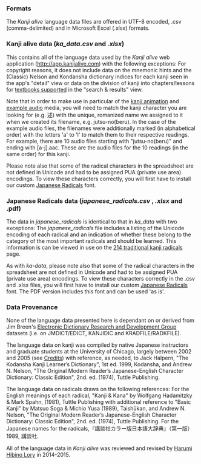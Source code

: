 ### Formats

The _Kanji alive_ language data files are offered in UTF-8 encoded, .csv (comma-delimited) and in Microsoft Excel (.xlsx) formats. 

### Kanji alive data (_ka_data.csv_ and _.xlsx_)

This contains all of the language data used by the _Kanji alive_ web application (http://app.kanjialive.com) with the following exceptions: For copyright reasons, it does not include data on the mnemonic hints and the (Classic) Nelson and Kondansha dictionary indices for each kanji seen in the app's "detail" view or data on the division of kanji into chapters/lessons for [textbooks supported](http://kanjialive.com/supported-textbooks/) in the "search & results" view.

Note that in order to make use in particular of the [kanji animation](https://github.com/kintopp/Kanji-alive/tree/master/kanji-animations) and [example audio](https://github.com/kintopp/Kanji-alive/tree/master/examples-audio) media, you will need to match the kanji character you are looking for (e.g. 述) with the unique, romanized name we assigned to it when we created its filename, e.g. jutsu-no(beru). In the case of the example audio files, the filenames were additionally marked (in alphabetical order) with the letters 'a' to 'l' to match them to their respective readings. For example, there are 10 audio files starting with "jutsu-no(beru)" and ending with [a-j].aac. These are the audio files for the 10 readings (in the same order) for this kanji.

Please note also that some of the radical characters in the spreadsheet are not defined in Unicode and had to be assigned PUA (private use area) encodings. To view these characters correctly, you will first have to install our custom [Japanese Radicals](https://github.com/kintopp/Kanji-alive/tree/master/radicals-font) font. 

### Japanese Radicals data (_japanese_radicals.csv_ , _.xlsx_ and .pdf)

The data in _japanese_radicals_ is identical to that in _ka_data_ with two exceptions: The _japanese_radicals_ file includes a listing of the Unicode encoding of each radical and an indication of whether these belong to the category of the most important radicals and should be learned. This information is can be viewed in use on the [214 traditional kanji radicals](http://kanjialive.com/214-traditional-kanji-radicals/) page. 

As with _ka-data_, please note also that some of the radical characters in the spreadsheet are not defined in Unicode and had to be assigned PUA (private use area) encodings. To view these characters correctly in the .csv and .xlsx files, you will first have to install our custom [Japanese Radicals](https://github.com/kintopp/Kanji-alive/tree/master/radicals-font) font. The PDF version includes this font and can be used 'as is'.

### Data Provenance

None of the language data presented here is dependant on or derived from Jim Breen's [Electronic Dictionary Research and Development Group](http://www.edrdg.org) datasets (i.e. on JMDICT/EDICT, KANJIDIC and KRADFILE/RADKFILE). 

The language data on kanji was compiled by native Japanese instructors and graduate students at the University of Chicago, largely between 2002 and 2005 (see [Credits](http://kanjialive.com/credits/)) with reference, as needed, to Jack Halpern, "The Kodansha Kanji Learner’s Dictionary", 1st ed. 1999, Kodansha, and Andrew N. Nelson, "The Original Modern Reader’s Japanese-English Character Dictionary: Classic Edition", 2nd. ed. (1974), Tuttle Publishing. 

The language data on radicals draws on the following references: For the English meanings of each radical, "Kanji & Kana" by Wolfgang Hadamitzky & Mark Spahn, (1981), Tuttle Publishing with additional reference to "Basic Kanji" by Matsuo Soga & Michio Yusa (1989), Taishūkan, and Andrew N. Nelson, "The Original Modern Reader’s Japanese-English Character Dictionary: Classic Edition", 2nd. ed. (1974), Tuttle Publishing. For the Japanese names for the radicals,『講談社カラー版日本語大辞典』（第一版）1989, 講談社.

All of the language data in _Kanji alive_ was reviewed and revised by [Harumi Hibino Lory](http://ealc.uchicago.edu/faculty/lecturers) in 2014-2015.

